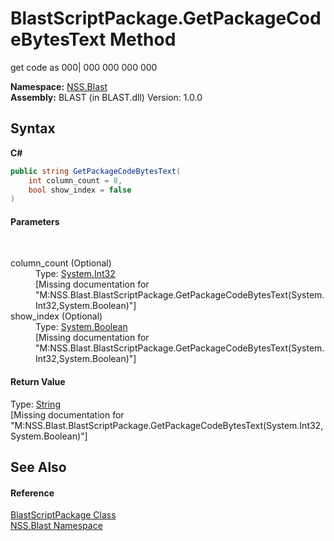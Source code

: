 # BlastScriptPackage.GetPackageCodeBytesText Method 
 

get code as 000| 000 000 000 000

**Namespace:**&nbsp;<a href="N_NSS_Blast">NSS.Blast</a><br />**Assembly:**&nbsp;BLAST (in BLAST.dll) Version: 1.0.0

## Syntax

**C#**<br />
``` C#
public string GetPackageCodeBytesText(
	int column_count = 8,
	bool show_index = false
)
```


#### Parameters
&nbsp;<dl><dt>column_count (Optional)</dt><dd>Type: <a href="https://docs.microsoft.com/dotnet/api/system.int32" target="_blank" rel="noopener noreferrer">System.Int32</a><br />\[Missing <param name="column_count"/> documentation for "M:NSS.Blast.BlastScriptPackage.GetPackageCodeBytesText(System.Int32,System.Boolean)"\]</dd><dt>show_index (Optional)</dt><dd>Type: <a href="https://docs.microsoft.com/dotnet/api/system.boolean" target="_blank" rel="noopener noreferrer">System.Boolean</a><br />\[Missing <param name="show_index"/> documentation for "M:NSS.Blast.BlastScriptPackage.GetPackageCodeBytesText(System.Int32,System.Boolean)"\]</dd></dl>

#### Return Value
Type: <a href="https://docs.microsoft.com/dotnet/api/system.string" target="_blank" rel="noopener noreferrer">String</a><br />\[Missing <returns> documentation for "M:NSS.Blast.BlastScriptPackage.GetPackageCodeBytesText(System.Int32,System.Boolean)"\]

## See Also


#### Reference
<a href="T_NSS_Blast_BlastScriptPackage">BlastScriptPackage Class</a><br /><a href="N_NSS_Blast">NSS.Blast Namespace</a><br />